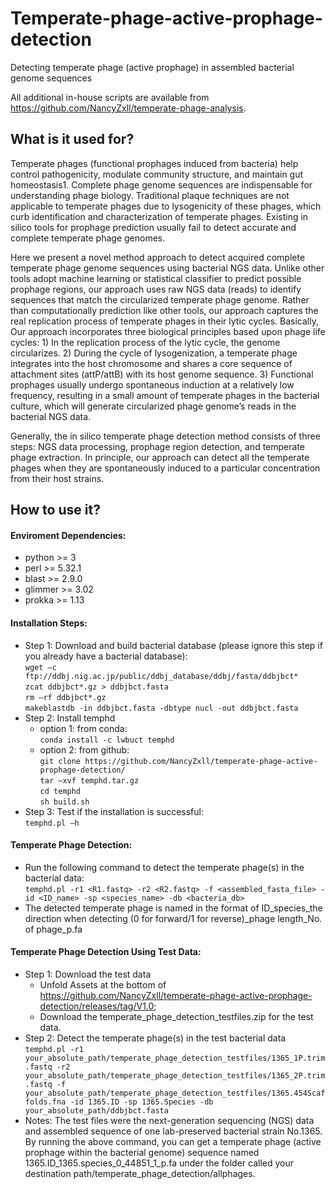 # Temperate-phage-active-prophage-detection
Detecting temperate phage (active prophage) in assembled bacterial genome sequences

All additional in-house scripts are available from https://github.com/NancyZxll/temperate-phage-analysis.

## What is it used for?
Temperate phages (functional prophages induced from bacteria) help control pathogenicity, modulate community structure, and maintain gut homeostasis1. Complete phage genome sequences are indispensable for understanding phage biology. Traditional plaque techniques are not applicable to temperate phages due to lysogenicity of these phages, which curb identification and characterization of temperate phages. Existing in silico tools for prophage prediction usually fail to detect accurate and complete temperate phage genomes.

Here we present a novel method approach to detect acquired complete temperate phage genome sequences using bacterial NGS data. Unlike other tools adopt machine learning or statistical classifier to predict possible prophage regions, our approach uses raw NGS data (reads) to identify sequences that match the circularized temperate phage genome. Rather than computationally prediction like other tools, our approach captures the real replication process of temperate phages in their lytic cycles. Basically, Our approach incorporates three biological principles based upon phage life cycles: 1) In the replication process of the lytic cycle, the genome circularizes. 2) During the cycle of lysogenization, a temperate phage integrates into the host chromosome and shares a core sequence of attachment sites (attP/attB) with its host genome sequence. 3) Functional prophages usually undergo spontaneous induction at a relatively low frequency, resulting in a small amount of temperate phages in the bacterial culture, which will generate circularized phage genome’s reads in the bacterial NGS data. 

Generally, the in silico temperate phage detection method consists of three steps: NGS data processing, prophage region detection, and temperate phage extraction. In principle, our approach can detect all the temperate phages when they are spontaneously induced to a particular concentration from their host strains.
## How to use it?
#### Enviroment Dependencies:
- python >= 3
- perl >= 5.32.1
- blast >= 2.9.0
- glimmer >= 3.02
- prokka >= 1.13

#### Installation Steps:
- Step 1: Download and build bacterial database (please ignore this step if you already have a bacterial database):  
`wget –c ftp://ddbj.nig.ac.jp/public/ddbj_database/ddbj/fasta/ddbjbct*`  
`zcat ddbjbct*.gz > ddbjbct.fasta`  
`rm –rf ddbjbct*.gz`  
`makeblastdb -in ddbjbct.fasta -dbtype nucl -out ddbjbct.fasta`
- Step 2: Install temphd
  - option 1: from conda:  
`conda install -c lwbuct temphd`
  - option 2: from github:  
`git clone https://github.com/NancyZxll/temperate-phage-active-prophage-detection/`  
`tar –xvf temphd.tar.gz`  
`cd temphd`  
`sh build.sh`  
- Step 3: Test if the installation is successful:  
`temphd.pl –h`

#### Temperate Phage Detection:
- Run the following command to detect the temperate phage(s) in the bacterial data:  
`temphd.pl -r1 <R1.fastq> -r2 <R2.fastq> -f <assembled_fasta_file> -id <ID_name> -sp <species_name> -db <bacteria_db>`  
- The detected temperate phage is named in the format of ID_species_the direction when detecting (0 for forward/1 for reverse)_phage length_No. of phage_p.fa

#### Temperate Phage Detection Using Test Data:
- Step 1: Download the test data  
  - Unfold Assets at the bottom of https://github.com/NancyZxll/temperate-phage-active-prophage-detection/releases/tag/V1.0;  
  - Download the temperate_phage_detection_testfiles.zip for the test data.
- Step 2: Detect the temperate phage(s) in the test bacterial data  
`temphd.pl -r1 your_absolute_path/temperate_phage_detection_testfiles/1365_1P.trim.fastq -r2 your_absolute_path/temperate_phage_detection_testfiles/1365_2P.trim.fastq -f your_absolute_path/temperate_phage_detection_testfiles/1365.454Scaffolds.fna -id 1365.ID -sp 1365.Species -db your_absolute_path/ddbjbct.fasta`
- Notes: The test files were the next-generation sequencing (NGS) data and assembled sequence of one lab-preserved bacterial strain No.1365. By running the above command, you can get a temperate phage (active prophage within the bacterial genome) sequence named 1365.ID_1365.species_0_44851_1_p.fa under the folder called your destination path/temperate_phage_detection/allphages.
